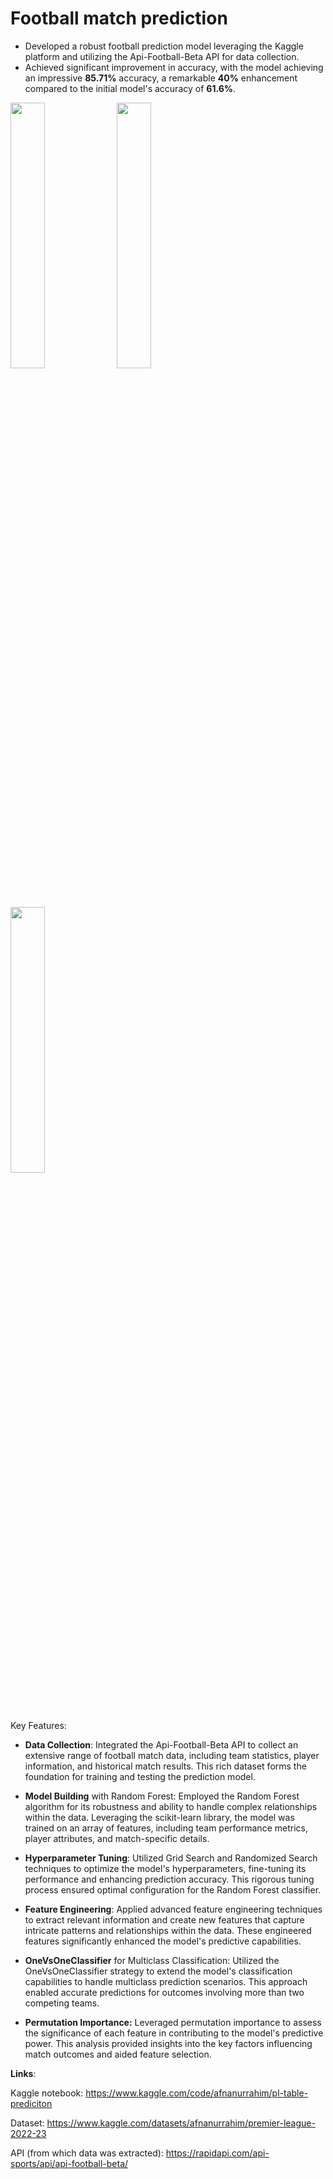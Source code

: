 # Football match prediction
* Developed a robust football prediction model leveraging the Kaggle platform and utilizing the Api-Football-Beta API for data collection.
* Achieved significant improvement in accuracy, with the model achieving an impressive **85.71%** accuracy, a remarkable **40%** enhancement compared to the initial model's accuracy of **61.6%**.

<p float="left">
  <img src="https://bobbyhadz.com/images/blog/python-print-tab/thumbnail.webp" width="33%" />
  <img src="https://bobbyhadz.com/images/blog/what-aws-cdk-bootstrap-do/thumbnail.webp" width="33%" />
  <img src="https://bobbyhadz.com/images/blog/aws-cdk-subnet-tags/thumbnail.webp" width="33%" />
</p>

Key Features:

* **Data Collection**: Integrated the Api-Football-Beta API to collect an extensive range of football match data, including team statistics, player information, and historical match results. This rich dataset forms the foundation for training and testing the prediction model.
  
* **Model Building** with Random Forest: Employed the Random Forest algorithm for its robustness and ability to handle complex relationships within the data. Leveraging the scikit-learn library, the model was trained on an array of features, including team performance metrics, player attributes, and match-specific details.
  
* **Hyperparameter Tuning**: Utilized Grid Search and Randomized Search techniques to optimize the model's hyperparameters, fine-tuning its performance and enhancing prediction accuracy. This rigorous tuning process ensured optimal configuration for the Random Forest classifier.

* **Feature Engineering**: Applied advanced feature engineering techniques to extract relevant information and create new features that capture intricate patterns and relationships within the data. These engineered features significantly enhanced the model's predictive capabilities.

* **OneVsOneClassifier** for Multiclass Classification: Utilized the OneVsOneClassifier strategy to extend the model's classification capabilities to handle multiclass prediction scenarios. This approach enabled accurate predictions for outcomes involving more than two competing teams.

* **Permutation Importance:** Leveraged permutation importance to assess the significance of each feature in contributing to the model's predictive power. This analysis provided insights into the key factors influencing match outcomes and aided feature selection.

**Links**: 

  Kaggle notebook: https://www.kaggle.com/code/afnanurrahim/pl-table-prediciton
  
  Dataset: https://www.kaggle.com/datasets/afnanurrahim/premier-league-2022-23
  
  API (from which data was extracted): https://rapidapi.com/api-sports/api/api-football-beta/
